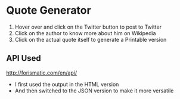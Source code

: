 # Quote Generator

1. Hover over and click on the Twitter button to post to Twitter
2. Click on the author to know more about him on Wikipedia
3. Click on the actual quote itself to generate a Printable version

## API Used 

http://forismatic.com/en/api/ 
  - I first used the output in the HTML version 
  - And then switched to the JSON version to make it more versatile 